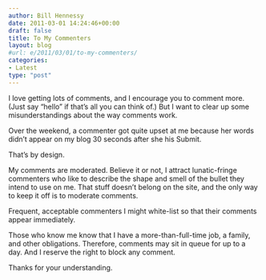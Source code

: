 ```yaml
---
author: Bill Hennessy
date: 2011-03-01 14:24:46+00:00
draft: false
title: To My Commenters
layout: blog
#url: e/2011/03/01/to-my-commenters/
categories:
- Latest
type: "post"
---
```


I love getting lots of comments, and I encourage you to comment more. (Just say “hello” if that’s all you can think of.) But I want to clear up some misunderstandings about the way comments work. 

 

Over the weekend, a commenter got quite upset at me because her words didn’t appear on my blog 30 seconds after she his Submit. 

 

That’s by design.

 

My comments are moderated. Believe it or not, I attract lunatic-fringe commenters who like to describe the shape and smell of the bullet they intend to use on me. That stuff doesn’t belong on the site, and the only way to keep it off is to moderate comments.

 

Frequent, acceptable commenters I might white-list so that their comments appear immediately. 

 

Those who know me know that I have a more-than-full-time job, a family, and other obligations. Therefore, comments may sit in queue for up to a day. And I reserve the right to block any comment.

 

Thanks for your understanding. 
